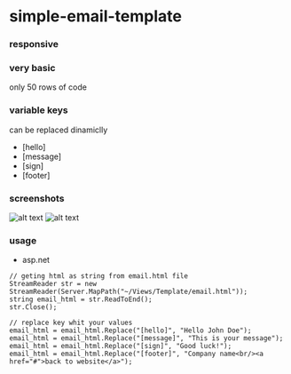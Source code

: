 # simple-email-template

### responsive

### very basic
only 50 rows of code

### variable keys
can be replaced dinamiclly
* [hello]
* [message]
* [sign]
* [footer]

### screenshots
![alt text](https://github.com/vastril4o/simple-email-template/blob/master/img/Screenshot1.png)
![alt text](https://github.com/vastril4o/simple-email-template/blob/master/img/Screenshot2.png)

### usage
* asp.net
```
// geting html as string from email.html file
StreamReader str = new StreamReader(Server.MapPath("~/Views/Template/email.html"));
string email_html = str.ReadToEnd();
str.Close();

// replace key whit your values
email_html = email_html.Replace("[hello]", "Hello John Doe");
email_html = email_html.Replace("[message]", "This is your message");
email_html = email_html.Replace("[sign]", "Good luck!");
email_html = email_html.Replace("[footer]", "Company name<br/><a href="#">back to website</a>");
```

